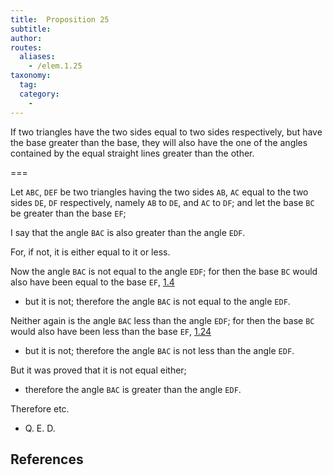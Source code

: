 ```yaml
---
title:  Proposition 25
subtitle:
author:
routes:
  aliases:
    - /elem.1.25
taxonomy:
  tag:
  category:
    -
---
```


If two triangles have the two sides equal to two sides respectively, but have the base greater than the base, they will also have the one of the angles contained by the equal straight lines greater than the other.

===

Let `ABC`, `DEF` be two triangles having the two sides `AB`, `AC` equal to the two sides `DE`, `DF` respectively, namely `AB` to `DE`, and `AC` to `DF`; and let the base `BC` be greater than the base `EF`;

I say that the angle `BAC` is also greater than the angle `EDF`.

For, if not, it is either equal to it or less.

Now the angle `BAC` is not equal to the angle `EDF`; for then the base `BC` would also have been equal to the base `EF`, [1.4] 

- but it is not; therefore the angle `BAC` is not equal to the angle `EDF`.

Neither again is the angle `BAC` less than the angle `EDF`; for then the base `BC` would also have been less than the base `EF`, [1.24] 

- but it is not; therefore the angle `BAC` is not less than the angle `EDF`.

But it was proved that it is not equal either; 

- therefore the angle `BAC` is greater than the angle `EDF`.

Therefore etc.

- Q. E. D.

## References

[1.4]: /elem.1.4 "Book 1 - Proposition 4"
[1.24]: /elem.1.24 "Book 1 - Proposition 24"
